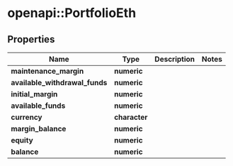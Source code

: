 # openapi::PortfolioEth

## Properties
Name | Type | Description | Notes
------------ | ------------- | ------------- | -------------
**maintenance_margin** | **numeric** |  | 
**available_withdrawal_funds** | **numeric** |  | 
**initial_margin** | **numeric** |  | 
**available_funds** | **numeric** |  | 
**currency** | **character** |  | 
**margin_balance** | **numeric** |  | 
**equity** | **numeric** |  | 
**balance** | **numeric** |  | 


